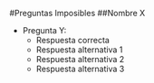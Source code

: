 #Preguntas Imposibles 
##Nombre X
-  Pregunta Y:
	*  Respuesta correcta 
	*  Respuesta alternativa 1
	*  Respuesta alternativa 2
	*  Respuesta alternativa 3

